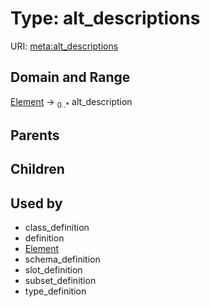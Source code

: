 
# Type: alt_descriptions




URI: [meta:alt_descriptions](https://w3id.org/biolink/biolinkml/meta/alt_descriptions)


## Domain and Range

[Element](Element.md) ->  <sub>0..*</sub> alt_description

## Parents


## Children


## Used by

 * class_definition
 * definition
 * [Element](Element.md)
 * schema_definition
 * slot_definition
 * subset_definition
 * type_definition
